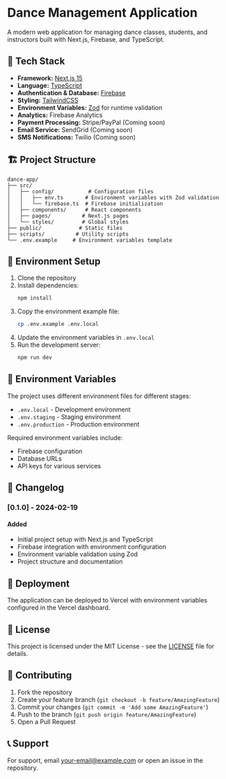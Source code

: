 # Dance Management Application

A modern web application for managing dance classes, students, and instructors built with Next.js, Firebase, and TypeScript.

## 🚀 Tech Stack

- **Framework:** [Next.js 15](https://nextjs.org/)
- **Language:** [TypeScript](https://www.typescriptlang.org/)
- **Authentication & Database:** [Firebase](https://firebase.google.com/)
- **Styling:** [TailwindCSS](https://tailwindcss.com/)
- **Environment Variables:** [Zod](https://zod.dev/) for runtime validation
- **Analytics:** Firebase Analytics
- **Payment Processing:** Stripe/PayPal (Coming soon)
- **Email Service:** SendGrid (Coming soon)
- **SMS Notifications:** Twilio (Coming soon)

## 🏗️ Project Structure

```
dance-app/
├── src/
│   ├── config/           # Configuration files
│   │   ├── env.ts       # Environment variables with Zod validation
│   │   └── firebase.ts  # Firebase initialization
│   ├── components/      # React components
│   ├── pages/          # Next.js pages
│   └── styles/         # Global styles
├── public/            # Static files
├── scripts/          # Utility scripts
└── .env.example     # Environment variables template
```

## 🔧 Environment Setup

1. Clone the repository
2. Install dependencies:
   ```bash
   npm install
   ```
3. Copy the environment example file:
   ```bash
   cp .env.example .env.local
   ```
4. Update the environment variables in `.env.local`
5. Run the development server:
   ```bash
   npm run dev
   ```

## 🔑 Environment Variables

The project uses different environment files for different stages:
- `.env.local` - Development environment
- `.env.staging` - Staging environment
- `.env.production` - Production environment

Required environment variables include:
- Firebase configuration
- Database URLs
- API keys for various services

## 📝 Changelog

### [0.1.0] - 2024-02-19
#### Added
- Initial project setup with Next.js and TypeScript
- Firebase integration with environment configuration
- Environment variable validation using Zod
- Project structure and documentation

## 🚀 Deployment

The application can be deployed to Vercel with environment variables configured in the Vercel dashboard.

## 📄 License

This project is licensed under the MIT License - see the [LICENSE](LICENSE) file for details.

## 🤝 Contributing

1. Fork the repository
2. Create your feature branch (`git checkout -b feature/AmazingFeature`)
3. Commit your changes (`git commit -m 'Add some AmazingFeature'`)
4. Push to the branch (`git push origin feature/AmazingFeature`)
5. Open a Pull Request

## 📞 Support

For support, email [your-email@example.com](mailto:your-email@example.com) or open an issue in the repository.
